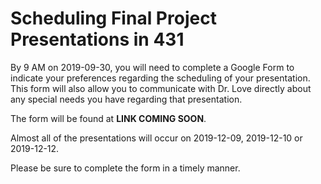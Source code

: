 # Scheduling Final Project Presentations in 431

By 9 AM on 2019-09-30, you will need to complete a Google Form to indicate your preferences regarding the scheduling of your presentation. This form will also allow you to communicate with Dr. Love directly about any special needs you have regarding that presentation.

The form will be found at **LINK COMING SOON**.

Almost all of the presentations will occur on 2019-12-09, 2019-12-10 or 2019-12-12.

Please be sure to complete the form in a timely manner.
